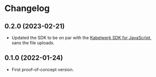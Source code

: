 # Changelog


## 0.2.0 (2023-02-21)

- Updated the SDK to be on par with the [Kabelwerk SDK for JavaScript](https://docs.kabelwerk.io/js/), sans the file uploads.


## 0.1.0 (2022-01-24)

- First proof-of-concept version.
